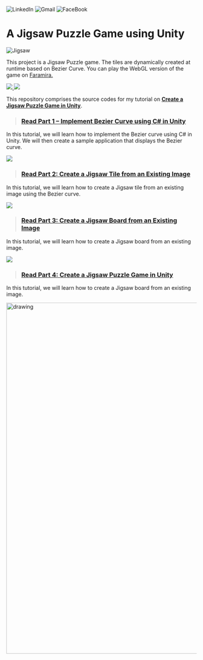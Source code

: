  ![LinkedIn](https://img.shields.io/badge/linkedin-%230077B5.svg?&flat-square&logo=linkedin&logoColor=white)
 ![Gmail](https://img.shields.io/badge/Gmail-D14836?flat-square&logo=gmail&logoColor=white)
 ![FaceBook](https://img.shields.io/badge/Facebook-1877F2?flat-square&logo=facebook&logoColor=white)


# A Jigsaw Puzzle Game using Unity


![Jigsaw](https://github.com/shamim-akhtar/jigsaw-puzzle/blob/main/jigsaw.jpg)

This project is a Jigsaw Puzzle game. The tiles are dynamically created at runtime based on Bezier Curve. You can play the WebGL version of the game on [Faramira.](https://faramira.com/downloads/jigsaw/)

<p align='left'>
  <a href="#">
    <img src="https://img.shields.io/badge/Unity-2020.3.5f1-green" />        
  </a>
  <a href="#">
    <img src="https://img.shields.io/badge/%20-C%23-blue" />
  </a>
</p>

This repository comprises the source codes for my tutorial on [**Create a Jigsaw Puzzle Game in Unity**](https://faramira.com/create-a-jigsaw-puzzle-game-in-unity/).

> ### [**Read Part 1 – Implement Bezier Curve using C# in Unity**](https://faramira.com/implement-bezier-curve-using-csharp-in-unity/)

 In this tutorial, we will learn how to implement the Bezier curve using C# in Unity. We will then create a sample application that displays the Bezier curve.
 
 ![](https://faramira.com/wp-content/uploads/2021/06/Bezier-930x620.jpg)
 
> ### [**Read Part 2: Create a Jigsaw Tile from an Existing Image**](https://faramira.com/create-a-jigsaw-tile-from-an-existing-image/)
In this tutorial, we will learn how to create a Jigsaw tile from an existing image using the Bezier curve.
 
 ![](https://faramira.com/wp-content/uploads/2021/06/Featured-930x620.jpg)
 
> ### [**Read Part 3: Create a Jigsaw Board from an Existing Image**](https://faramira.com/create-a-jigsaw-board-from-an-existing-image/)
>
In this tutorial, we will learn how to create a Jigsaw board from an existing image.

![](https://faramira.com/wp-content/uploads/2021/06/Featured-1-930x620.jpg)

> ### [**Read Part 4: Create a Jigsaw Puzzle Game in Unity**](https://faramira.com/create-a-jigsaw-board-from-an-existing-image/)
>
In this tutorial, we will learn how to create a Jigsaw board from an existing image.

<img src="https://github.com/shamim-akhtar/jigsaw-puzzle/blob/main/jigsaw.jpg" alt="drawing" width="930"/>
